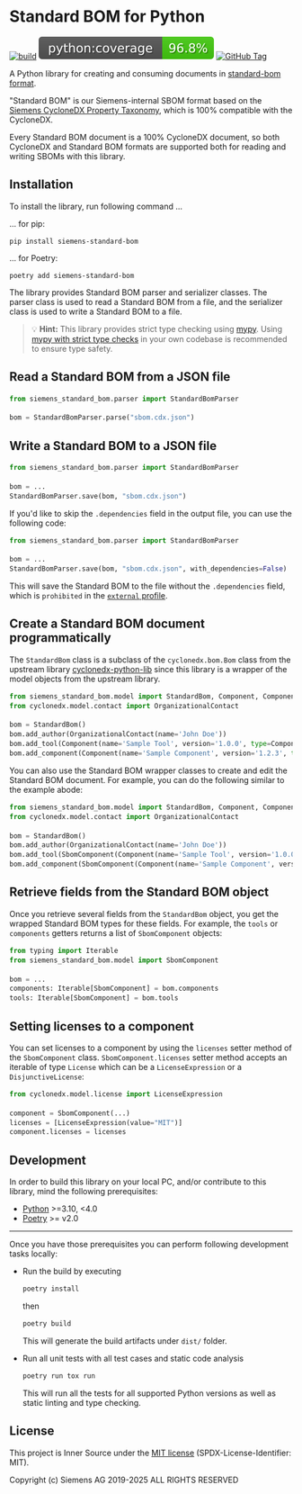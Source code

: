 # Standard BOM for Python

[![build](https://github.com/siemens/standard-bom-python/actions/workflows/ci.yml/badge.svg)](https://github.com/siemens/standard-bom-python/actions/workflows/ci.yml)
![coverage](badges/coverage-python.svg)
[![GitHub Tag](https://img.shields.io/github/v/tag/siemens/standard-bom-python)](https://github.com/siemens/standard-bom-python/releases/latest)

A Python library for creating and consuming documents in
[standard-bom format](https://sbom.siemens.io/latest/format.html).

"Standard BOM" is our Siemens-internal SBOM format based on
the [Siemens CycloneDX Property Taxonomy](https://github.com/siemens/cyclonedx-property-taxonomy), which is 100% compatible with the
CycloneDX.

Every Standard BOM document is a 100% CycloneDX document, so both CycloneDX and Standard BOM formats are supported both
for reading and writing SBOMs with this library.

## Installation

To install the library, run following command ...

... for pip:

```shell
pip install siemens-standard-bom
```

... for Poetry:

```shell
poetry add siemens-standard-bom
```

The library provides Standard BOM parser and serializer classes. The parser class is used to read a Standard BOM from a file, and the
serializer class is used to write a Standard BOM to a file.

> 💡 **Hint:**
> This library provides strict type checking using [mypy](https://mypy.readthedocs.io/en/stable/).
> Using [mypy with strict type checks](https://mypy.readthedocs.io/en/stable/existing_code.html#introduce-stricter-options) in your own
> codebase is recommended to ensure type safety.

## Read a Standard BOM from a JSON file

```python
from siemens_standard_bom.parser import StandardBomParser

bom = StandardBomParser.parse("sbom.cdx.json")
```

## Write a Standard BOM to a JSON file

```python
from siemens_standard_bom.parser import StandardBomParser

bom = ...
StandardBomParser.save(bom, "sbom.cdx.json")
```

If you'd like to skip the `.dependencies` field in the output file, you can use the following code:

```python
from siemens_standard_bom.parser import StandardBomParser

bom = ...
StandardBomParser.save(bom, "sbom.cdx.json", with_dependencies=False)
```

This will save the Standard BOM to the file without the `.dependencies` field, which is `prohibited` in the
[`external` profile](https://sbom.siemens.io/v3/profiles.html).

## Create a Standard BOM document programmatically

The `StandardBom` class is a subclass of the `cyclonedx.bom.Bom` class from the upstream library
[cyclonedx-python-lib](https://github.com/CycloneDX/cyclonedx-python-lib) since this library is a wrapper of the
model objects from the upstream library.

```python
from siemens_standard_bom.model import StandardBom, Component, ComponentType
from cyclonedx.model.contact import OrganizationalContact

bom = StandardBom()
bom.add_author(OrganizationalContact(name='John Doe'))
bom.add_tool(Component(name='Sample Tool', version='1.0.0', type=ComponentType.APPLICATION))
bom.add_component(Component(name='Sample Component', version='1.2.3', type=ComponentType.LIBRARY))
```

You can also use the Standard BOM wrapper classes to create and edit the Standard BOM document.
For example, you can do the following similar to the example abode:

```python
from siemens_standard_bom.model import StandardBom, Component, ComponentType, SbomComponent
from cyclonedx.model.contact import OrganizationalContact

bom = StandardBom()
bom.add_author(OrganizationalContact(name='John Doe'))
bom.add_tool(SbomComponent(Component(name='Sample Tool', version='1.0.0', type=ComponentType.APPLICATION)))
bom.add_component(SbomComponent(Component(name='Sample Component', version='1.2.3', type=ComponentType.LIBRARY)))
```

## Retrieve fields from the Standard BOM object

Once you retrieve several fields from the `StandardBom` object, you get the wrapped Standard BOM types for these
fields. For example, the `tools` or `components` getters returns a list of `SbomComponent` objects:

```python
from typing import Iterable
from siemens_standard_bom.model import SbomComponent

bom = ...
components: Iterable[SbomComponent] = bom.components
tools: Iterable[SbomComponent] = bom.tools
```

## Setting licenses to a component

You can set licenses to a component by using the `licenses` setter method of the `SbomComponent`
class. `SbomComponent.licenses` setter method accepts an iterable of type `License` which can be a `LicenseExpression` or
a `DisjunctiveLicense`:

```python
from cyclonedx.model.license import LicenseExpression

component = SbomComponent(...)
licenses = [LicenseExpression(value="MIT")]
component.licenses = licenses
```

## Development

In order to build this library on your local PC, and/or contribute to this library, mind the following prerequisites:

- [Python](https://www.python.org/doc/versions/) >=3.10, <4.0
- [Poetry](https://python-poetry.org/) >= v2.0

---
Once you have those prerequisites you can perform following development tasks locally:

- Run the build by executing

    ```bash
    poetry install
    ```

  then

    ```bash
    poetry build
    ```

  This will generate the build artifacts under `dist/` folder.

- Run all unit tests with all test cases and static code analysis

    ```bash
    poetry run tox run
    ```

  This will run all the tests for all supported Python versions as well as static linting and type checking.

## License

This project is Inner Source under the [MIT license](LICENSE) (SPDX-License-Identifier: MIT).

Copyright (c) Siemens AG 2019-2025 ALL RIGHTS RESERVED
